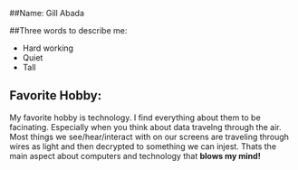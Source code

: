 ##Name: Gill Abada

##Three words to describe me:
- Hard working
- Quiet
- Tall

## Favorite Hobby:
My favorite hobby is technology. I find everything about them to be facinating. Especially when you think about data travelng through the air. Most things we see/hear/interact with on our screens are traveling through wires as light and then decrypted to something we can injest. Thats the main aspect about computers and technology that **blows my mind!**